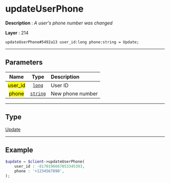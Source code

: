 # updateUserPhone

**Description** : *A user&#039;s phone number was changed*

**Layer** : 214

```tl
updateUserPhone#5492a13 user_id:long phone:string = Update;
```

---

## Parameters

| Name | Type | Description |
| :---: | :---: | :--- |
| <mark>user_id</mark> | [`long`](type/long) | User ID |
| <mark>phone</mark> | [`string`](type/string) | New phone number |

---

## Type

[Update](type/Update)

---

## Example

```php
$update = $client->updateUserPhone(
	user_id : -8170196667053345393,
	phone : '+1234567890',
);
```